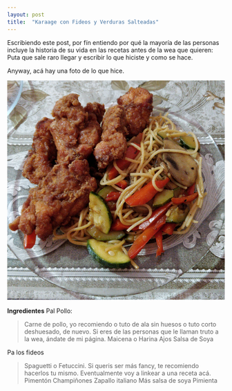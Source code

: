 ```yaml
---
layout: post
title:  "Karaage con Fideos y Verduras Salteadas"
---
```


Escribiendo este post, por fín entiendo por qué la mayoría de las personas incluye la historia de su vida en las recetas antes de la wea que quieren:
Puta que sale raro llegar y escribir lo que hiciste y como se hace.

Anyway, acá hay una foto de lo que hice.

![alt text](https://raw.githubusercontent.com/M4v3r1cX/m4v3r1cx.github.io/master/images/karaage.png)

**Ingredientes**
Pal Pollo:
> Carne de pollo, yo recomiendo o tuto de ala sin huesos o tuto corto deshuesado, de nuevo. Si eres de las personas que le llaman truto a la wea, ándate de mi página.
> Maicena o Harina
> Ajos
> Salsa de Soya

Pa los fideos
> Spaguetti o Fetuccini. Si queris ser más fancy, te recomiendo hacerlos tu mismo. Eventualmente voy a linkear a una receta acá.
> Pimentón
> Champiñones
> Zapallo italiano
> Más salsa de soya
> Pimienta
